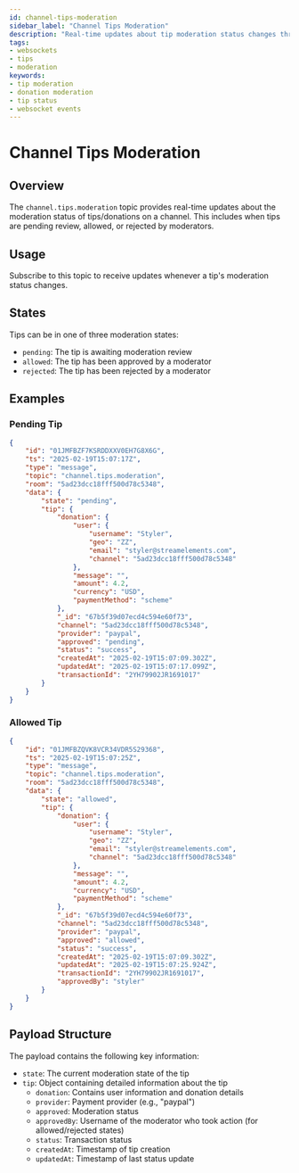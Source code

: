 ```yaml
---
id: channel-tips-moderation
sidebar_label: "Channel Tips Moderation"
description: "Real-time updates about tip moderation status changes through WebSocket events"
tags:
- websockets
- tips
- moderation
keywords:
- tip moderation
- donation moderation
- tip status
- websocket events
---
```


# Channel Tips Moderation

## Overview

The `channel.tips.moderation` topic provides real-time updates about the moderation status of tips/donations on a channel. This includes when tips are pending review, allowed, or rejected by moderators.

## Usage

Subscribe to this topic to receive updates whenever a tip's moderation status changes.

## States

Tips can be in one of three moderation states:

- `pending`: The tip is awaiting moderation review
- `allowed`: The tip has been approved by a moderator
- `rejected`: The tip has been rejected by a moderator

## Examples

### Pending Tip

```json
{
    "id": "01JMFBZF7KSRDDXXV0EH7G8X6G",
    "ts": "2025-02-19T15:07:17Z",
    "type": "message",
    "topic": "channel.tips.moderation",
    "room": "5ad23dcc18fff500d78c5348",
    "data": {
        "state": "pending",
        "tip": {
            "donation": {
                "user": {
                    "username": "Styler",
                    "geo": "ZZ",
                    "email": "styler@streamelements.com",
                    "channel": "5ad23dcc18fff500d78c5348"
                },
                "message": "",
                "amount": 4.2,
                "currency": "USD",
                "paymentMethod": "scheme"
            },
            "_id": "67b5f39d07ecd4c594e60f73",
            "channel": "5ad23dcc18fff500d78c5348",
            "provider": "paypal",
            "approved": "pending",
            "status": "success",
            "createdAt": "2025-02-19T15:07:09.302Z",
            "updatedAt": "2025-02-19T15:07:17.099Z",
            "transactionId": "2YH79902JR1691017"
        }
    }
}
```

### Allowed Tip

```json
{
    "id": "01JMFBZQVK8VCR34VDR5S29368",
    "ts": "2025-02-19T15:07:25Z",
    "type": "message",
    "topic": "channel.tips.moderation",
    "room": "5ad23dcc18fff500d78c5348",
    "data": {
        "state": "allowed",
        "tip": {
            "donation": {
                "user": {
                    "username": "Styler",
                    "geo": "ZZ",
                    "email": "styler@streamelements.com",
                    "channel": "5ad23dcc18fff500d78c5348"
                },
                "message": "",
                "amount": 4.2,
                "currency": "USD",
                "paymentMethod": "scheme"
            },
            "_id": "67b5f39d07ecd4c594e60f73",
            "channel": "5ad23dcc18fff500d78c5348",
            "provider": "paypal",
            "approved": "allowed",
            "status": "success",
            "createdAt": "2025-02-19T15:07:09.302Z",
            "updatedAt": "2025-02-19T15:07:25.924Z",
            "transactionId": "2YH79902JR1691017",
            "approvedBy": "styler"
        }
    }
}
```

## Payload Structure

The payload contains the following key information:

- `state`: The current moderation state of the tip
- `tip`: Object containing detailed information about the tip
  - `donation`: Contains user information and donation details
  - `provider`: Payment provider (e.g., "paypal")
  - `approved`: Moderation status
  - `approvedBy`: Username of the moderator who took action (for allowed/rejected states)
  - `status`: Transaction status
  - `createdAt`: Timestamp of tip creation
  - `updatedAt`: Timestamp of last status update
